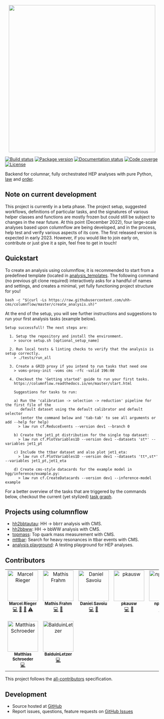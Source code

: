 <center>
  <a href="https://github.com/uhh-cms/columnflow">
    <img src="https://media.githubusercontent.com/media/uhh-cms/columnflow/master/assets/logo_dark.png" width="480" />
  </a>
</center>

[![Build status](https://github.com/uhh-cms/columnflow/actions/workflows/lint_and_test.yaml/badge.svg)](https://github.com/uhh-cms/columnflow/actions/workflows/lint_and_test.yaml)
[![Package version](https://img.shields.io/pypi/v/columnflow.svg?style=flat)](https://pypi.python.org/pypi/columnflow)
[![Documentation status](https://readthedocs.org/projects/columnflow/badge/?version=master)](http://columnflow.readthedocs.io)
[![Code coverge](https://codecov.io/gh/uhh-cms/columnflow/branch/master/graph/badge.svg?token=33FLINPXFP)](https://codecov.io/gh/uhh-cms/columnflow)
[![License](https://img.shields.io/github/license/uhh-cms/columnflow.svg)](https://github.com/uhh-cms/columnflow/blob/master/LICENSE)

Backend for columnar, fully orchestrated HEP analyses with pure Python, [law](https://github.com/riga/law) and [order](https://github.com/riga/order).

<!-- marker-after-header -->


## Note on current development

This project is currently in a beta phase.
The project setup, suggested workflows, definitions of particular tasks, and the signatures of various helper classes and functions are mostly frozen but could still be subject to changes in the near future.
At this point (December 2022), four large-scale analyses based upon columnflow are being developed, and in the process, help test and verify various aspects of its core.
The first released version is expected in early 2023.
However, if you would like to join early on, contribute or just give it a spin, feel free to get in touch!


## Quickstart

To create an analysis using columnflow, it is recommended to start from a predefined template (located in [analysis_templates](./analysis_templates).
The following command (no previous git clone required) interactively asks for a handful of names and settings, and creates a minimal, yet fully functioning project structure for you!

```shell
bash -c "$(curl -Ls https://raw.githubusercontent.com/uhh-cms/columnflow/master/create_analysis.sh)"
```

At the end of the setup, you will see further instructions and suggestions to run your first analysis tasks (example below).

```
Setup successfull! The next steps are:

  1. Setup the repository and install the environment.
    > source setup.sh [optional_setup_name]

  2. Run local tests & linting checks to verify that the analysis is setup correctly.
    > ./tests/run_all

  3. Create a GRID proxy if you intend to run tasks that need one
    > voms-proxy-init -voms cms -rfc -valid 196:00

  4. Checkout the 'Getting started' guide to run your first tasks.
    https://columnflow.readthedocs.io/en/master/start.html

    Suggestions for tasks to run:

    a) Run the 'calibration -> selection -> reduction' pipeline for the first file of the
       default dataset using the default calibrator and default selector
       (enter the command below and 'tab-tab' to see all arguments or add --help for help)
      > law run cf.ReduceEvents --version dev1 --branch 0

    b) Create the jet1_pt distribution for the single top dataset:
      > law run cf.PlotVariables1D --version dev1 --datasets 'st*' --variables jet1_pt

    c) Include the ttbar dataset and also plot jet1_eta:
      > law run cf.PlotVariables1D --version dev1 --datasets 'tt*,st*' --variables jet1_pt,jet1_eta

    d) Create cms-style datacards for the example model in hgg/inference/example.py:
      > law run cf.CreateDatacards --version dev1 --inference-model example
```

For a better overview of the tasks that are triggered by the commands below, checkout the current (yet stylized) [task graph](https://github.com/uhh-cms/columnflow/issues/25#issue-1258137827).


## Projects using columnflow

- [hh2bbtautau](https://github.com/uhh-cms/hh2bbtautau): HH → bb𝜏𝜏 analysis with CMS.
- [hh2bbww](https://github.com/uhh-cms/hh2bbww): HH → bbWW analysis with CMS.
- [topmass](https://github.com/uhh-cms/topmass): Top quark mass measurement with CMS.
- [mttbar](https://github.com/uhh-cms/mttbar): Search for heavy resonances in ttbar events with CMS.
- [analysis playground](https://github.com/uhh-cms/analysis_playground): A testing playground for HEP analyses.


## Contributors

<!-- ALL-CONTRIBUTORS-LIST:START - Do not remove or modify this section -->
<!-- prettier-ignore-start -->
<!-- markdownlint-disable -->
<table>
  <tbody>
    <tr>
      <td align="center" valign="top" width="14.28%"><a href="https://github.com/riga"><img src="https://avatars.githubusercontent.com/u/1908734?v=4?s=100" width="100px;" alt="Marcel Rieger"/><br /><sub><b>Marcel Rieger</b></sub></a><br /><a href="https://github.com/uhh-cms/columnflow/commits?author=riga" title="Code">💻</a> <a href="https://github.com/uhh-cms/columnflow/pulls?q=is%3Apr+reviewed-by%3Ariga" title="Reviewed Pull Requests">👀</a> <a href="https://github.com/uhh-cms/columnflow/commits?author=riga" title="Documentation">📖</a> <a href="https://github.com/uhh-cms/columnflow/commits?author=riga" title="Tests">⚠️</a></td>
      <td align="center" valign="top" width="14.28%"><a href="https://github.com/mafrahm"><img src="https://avatars.githubusercontent.com/u/49306645?v=4?s=100" width="100px;" alt="Mathis Frahm"/><br /><sub><b>Mathis Frahm</b></sub></a><br /><a href="https://github.com/uhh-cms/columnflow/commits?author=mafrahm" title="Code">💻</a> <a href="https://github.com/uhh-cms/columnflow/pulls?q=is%3Apr+reviewed-by%3Amafrahm" title="Reviewed Pull Requests">👀</a></td>
      <td align="center" valign="top" width="14.28%"><a href="https://github.com/dsavoiu"><img src="https://avatars.githubusercontent.com/u/17005255?v=4?s=100" width="100px;" alt="Daniel Savoiu"/><br /><sub><b>Daniel Savoiu</b></sub></a><br /><a href="https://github.com/uhh-cms/columnflow/commits?author=dsavoiu" title="Code">💻</a> <a href="https://github.com/uhh-cms/columnflow/pulls?q=is%3Apr+reviewed-by%3Adsavoiu" title="Reviewed Pull Requests">👀</a></td>
      <td align="center" valign="top" width="14.28%"><a href="https://github.com/pkausw"><img src="https://avatars.githubusercontent.com/u/26219567?v=4?s=100" width="100px;" alt="pkausw"/><br /><sub><b>pkausw</b></sub></a><br /><a href="https://github.com/uhh-cms/columnflow/commits?author=pkausw" title="Code">💻</a> <a href="https://github.com/uhh-cms/columnflow/pulls?q=is%3Apr+reviewed-by%3Apkausw" title="Reviewed Pull Requests">👀</a></td>
      <td align="center" valign="top" width="14.28%"><a href="https://github.com/nprouvost"><img src="https://avatars.githubusercontent.com/u/49162277?v=4?s=100" width="100px;" alt="nprouvost"/><br /><sub><b>nprouvost</b></sub></a><br /><a href="https://github.com/uhh-cms/columnflow/commits?author=nprouvost" title="Code">💻</a> <a href="https://github.com/uhh-cms/columnflow/commits?author=nprouvost" title="Tests">⚠️</a></td>
      <td align="center" valign="top" width="14.28%"><a href="https://github.com/Bogdan-Wiederspan"><img src="https://avatars.githubusercontent.com/u/79155113?v=4?s=100" width="100px;" alt="Bogdan-Wiederspan"/><br /><sub><b>Bogdan-Wiederspan</b></sub></a><br /><a href="https://github.com/uhh-cms/columnflow/commits?author=Bogdan-Wiederspan" title="Code">💻</a> <a href="https://github.com/uhh-cms/columnflow/commits?author=Bogdan-Wiederspan" title="Tests">⚠️</a></td>
      <td align="center" valign="top" width="14.28%"><a href="https://github.com/kramerto"><img src="https://avatars.githubusercontent.com/u/18616159?v=4?s=100" width="100px;" alt="Tobias Kramer"/><br /><sub><b>Tobias Kramer</b></sub></a><br /><a href="https://github.com/uhh-cms/columnflow/commits?author=kramerto" title="Code">💻</a></td>
    </tr>
    <tr>
      <td align="center" valign="top" width="14.28%"><a href="https://github.com/mschrode"><img src="https://avatars.githubusercontent.com/u/5065234?v=4?s=100" width="100px;" alt="Matthias Schroeder"/><br /><sub><b>Matthias Schroeder</b></sub></a><br /><a href="https://github.com/uhh-cms/columnflow/commits?author=mschrode" title="Code">💻</a></td>
      <td align="center" valign="top" width="14.28%"><a href="https://github.com/BalduinLetzer"><img src="https://avatars.githubusercontent.com/u/70058868?v=4?s=100" width="100px;" alt="BalduinLetzer"/><br /><sub><b>BalduinLetzer</b></sub></a><br /><a href="https://github.com/uhh-cms/columnflow/commits?author=BalduinLetzer" title="Code">💻</a></td>
    </tr>
  </tbody>
</table>
<!-- markdownlint-restore -->
<!-- prettier-ignore-end -->
<!-- ALL-CONTRIBUTORS-LIST:END -->

This project follows the [all-contributors](https://github.com/all-contributors/all-contributors) specification.


## Development

- Source hosted at [GitHub](https://github.com/uhh-cms/columnflow)
- Report issues, questions, feature requests on [GitHub Issues](https://github.com/uhh-cms/columnflow/issues)

<!-- marker-after-body -->
